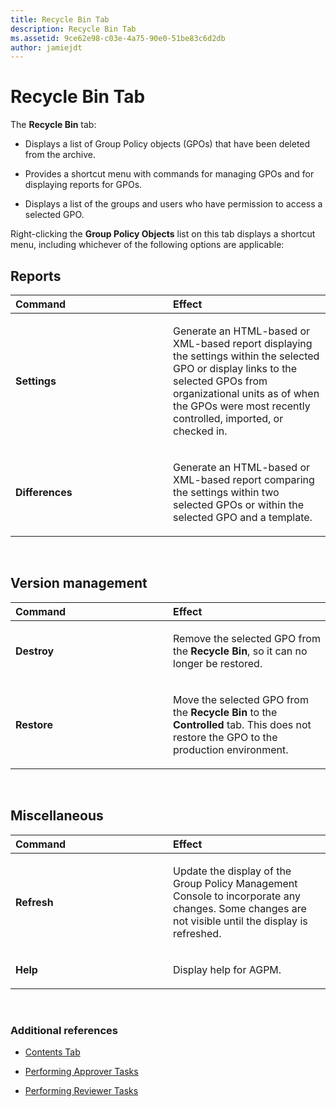 ```yaml
---
title: Recycle Bin Tab
description: Recycle Bin Tab
ms.assetid: 9ce62e98-c03e-4a75-90e0-51be83c6d2db
author: jamiejdt
---
```


# Recycle Bin Tab


The **Recycle Bin** tab:

-   Displays a list of Group Policy objects (GPOs) that have been deleted from the archive.

-   Provides a shortcut menu with commands for managing GPOs and for displaying reports for GPOs.

-   Displays a list of the groups and users who have permission to access a selected GPO.

Right-clicking the **Group Policy Objects** list on this tab displays a shortcut menu, including whichever of the following options are applicable:

## Reports


<table>
<colgroup>
<col width="50%" />
<col width="50%" />
</colgroup>
<thead>
<tr class="header">
<th align="left">Command</th>
<th align="left">Effect</th>
</tr>
</thead>
<tbody>
<tr class="odd">
<td align="left"><p><strong>Settings</strong></p></td>
<td align="left"><p>Generate an HTML-based or XML-based report displaying the settings within the selected GPO or display links to the selected GPOs from organizational units as of when the GPOs were most recently controlled, imported, or checked in.</p></td>
</tr>
<tr class="even">
<td align="left"><p><strong>Differences</strong></p></td>
<td align="left"><p>Generate an HTML-based or XML-based report comparing the settings within two selected GPOs or within the selected GPO and a template.</p></td>
</tr>
</tbody>
</table>

 

## Version management


<table>
<colgroup>
<col width="50%" />
<col width="50%" />
</colgroup>
<thead>
<tr class="header">
<th align="left">Command</th>
<th align="left">Effect</th>
</tr>
</thead>
<tbody>
<tr class="odd">
<td align="left"><p><strong>Destroy</strong></p></td>
<td align="left"><p>Remove the selected GPO from the <strong>Recycle Bin</strong>, so it can no longer be restored.</p></td>
</tr>
<tr class="even">
<td align="left"><p><strong>Restore</strong></p></td>
<td align="left"><p>Move the selected GPO from the <strong>Recycle Bin</strong> to the <strong>Controlled</strong> tab. This does not restore the GPO to the production environment.</p></td>
</tr>
</tbody>
</table>

 

## Miscellaneous


<table>
<colgroup>
<col width="50%" />
<col width="50%" />
</colgroup>
<thead>
<tr class="header">
<th align="left">Command</th>
<th align="left">Effect</th>
</tr>
</thead>
<tbody>
<tr class="odd">
<td align="left"><p><strong>Refresh</strong></p></td>
<td align="left"><p>Update the display of the Group Policy Management Console to incorporate any changes. Some changes are not visible until the display is refreshed.</p></td>
</tr>
<tr class="even">
<td align="left"><p><strong>Help</strong></p></td>
<td align="left"><p>Display help for AGPM.</p></td>
</tr>
</tbody>
</table>

 

### Additional references

-   [Contents Tab](contents-tab.md)

-   [Performing Approver Tasks](performing-approver-tasks.md)

-   [Performing Reviewer Tasks](performing-reviewer-tasks.md)

 

 





